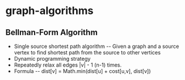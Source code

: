 # graph-algorithms

## Bellman-Form Algorithm

- Single source shortest path algorithm
  -- Given a graph and a source vertex to find shortest path from the source to other vertices
- Dynamic programming strategy
- Repeatedly relax all edges |v| - 1 (n-1) times.
- Formula -- dist[v] = Math.min(dist[u] + cost[u,v], dist[v])
